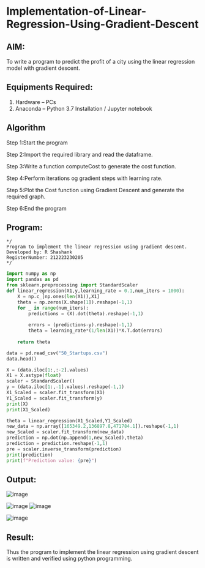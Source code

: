 # Implementation-of-Linear-Regression-Using-Gradient-Descent

## AIM:
To write a program to predict the profit of a city using the linear regression model with gradient descent.

## Equipments Required:
1. Hardware – PCs
2. Anaconda – Python 3.7 Installation / Jupyter notebook

## Algorithm

Step 1:Start the program

Step 2:Import the required library and read the dataframe.

Step 3:Write a function computeCost to generate the cost function.

Step 4:Perform iterations og gradient steps with learning rate.

Step 5:Plot the Cost function using Gradient Descent and generate the required graph.

Step 6:End the program

## Program:
```
*/
Program to implement the linear regression using gradient descent.
Developed by: R Shashank
RegisterNumber: 212223230205
*/
```

```python
import numpy as np
import pandas as pd
from sklearn.preprocessing import StandardScaler
def linear_regression(X1,y,learning_rate = 0.1,num_iters = 1000):
    X = np.c_[np.ones(len(X1)),X1]
    theta = np.zeros(X.shape[1]).reshape(-1,1)
    for _ in range(num_iters):
        predictions = (X).dot(theta).reshape(-1,1)
        
        errors = (predictions-y).reshape(-1,1)
        theta = learning_rate*(1/len(X1))*X.T.dot(errors)
        
    return theta

data = pd.read_csv("50_Startups.csv")
data.head()

X = (data.iloc[1:,:-2].values)
X1 = X.astype(float)
scaler = StandardScaler()
y = (data.iloc[1:,-1].values).reshape(-1,1)
X1_Scaled = scaler.fit_transform(X1)
Y1_Scaled = scaler.fit_transform(y)
print(X)
print(X1_Scaled)

theta = linear_regression(X1_Scaled,Y1_Scaled)
new_data = np.array([165349.2,136897.8,471784.1]).reshape(-1,1)
new_Scaled = scaler.fit_transform(new_data)
prediction = np.dot(np.append(1,new_Scaled),theta)
prediction = prediction.reshape(-1,1)
pre = scaler.inverse_transform(prediction)
print(prediction)
print(f"Prediction value: {pre}")
```

## Output:
![image](https://github.com/user-attachments/assets/56f196bf-68cb-4ed9-be80-3a14f8f11040)

![image](https://github.com/user-attachments/assets/a49fc89a-f992-4274-a9a1-d788ef4a8fd6)  ![image](https://github.com/user-attachments/assets/cf4caad0-4262-4338-ac52-1abb60b08ad2)



![image](https://github.com/user-attachments/assets/f605c438-bb25-480e-9363-8f43bea0e019)



## Result:
Thus the program to implement the linear regression using gradient descent is written and verified using python programming.
